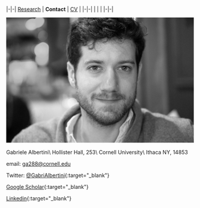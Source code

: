 |-|-|
[Research](research.md) | **Contact** | [CV](gabriele_albertini_vitae.pdf) |
|-|-|
| | |
|-|-|

<!--<img src="images/profile_photo_id_bw.png" onmouseover="this.src='images/IMG-9237_ski_crop.JPG'" onmouseout="this.src='images/profile_photo_id_bw.png'" /> -->

<img src="images/profile_photo_id_bw.png" onmouseover="this.src='images/IMG_9317-2_utah_small.jpg'" onmouseout="this.src='images/profile_photo_id_bw.png'" /> 

Gabriele Albertini\\
Hollister Hall, 253\\
Cornell University\\
Ithaca NY, 14853

email: [ga288@cornell.edu](mailto:ga288@cornell.edu)
	
Twitter: [@GabriAlbertini](https://twitter.com/GabriAlbertini){:target="_blank"}

[Google Scholar](https://scholar.google.com/citations?user=hcGejO0AAAAJ&hl){:target="_blank"}
	
[Linkedin](https://www.linkedin.com/in/gabriele-albertini-19005432/){:target="_blank"}


	

	
	
